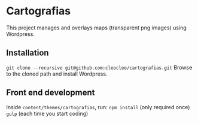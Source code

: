 # Cartografias
This project manages and overlays maps (transparent png images) using Wordpress.

## Installation
`git clone --recursive git@github.com:cleocleo/cartografias.git`
Browse to the cloned path and install Wordpress.

## Front end development
Inside `content/themes/cartografias`, run:
`npm install` (only required once)
`gulp` (each time you start coding)
